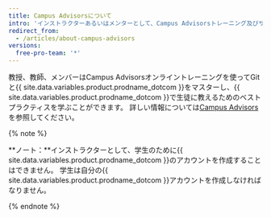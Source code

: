 ```yaml
---
title: Campus Advisorsについて
intro: 'インストラクターあるいはメンターとして、Campus Advisorsトレーニング及びサポートと共に学校での{{ site.data.variables.product.prodname_dotcom }}の利用について学んでください。'
redirect_from:
  - /articles/about-campus-advisors
versions:
  free-pro-team: '*'
---
```


教授、教師、メンバーはCampus Advisorsオンライントレーニングを使ってGitと{{ site.data.variables.product.prodname_dotcom }}をマスターし、{{ site.data.variables.product.prodname_dotcom }}で生徒に教えるためのベストプラクティスを学ぶことができます。  詳しい情報については[Campus Advisors](https://education.github.com/teachers/advisors)を参照してください。

{% note %}

**ノート：**インストラクターとして、学生のために{{ site.data.variables.product.prodname_dotcom }}のアカウントを作成することはできません。 学生は自分の{{ site.data.variables.product.prodname_dotcom }}アカウントを作成しなければなりません。

{% endnote %}
